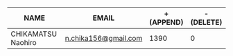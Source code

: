 |        NAME        |        EMAIL         | +(APPEND) | -(DELETE) |
|--------------------|----------------------|-----------|-----------|
| CHIKAMATSU Naohiro | n.chika156@gmail.com |      1390 |         0 |
